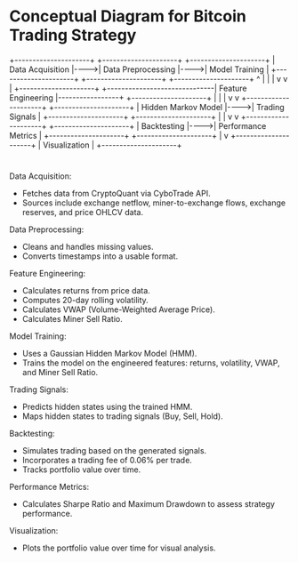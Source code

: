
# Conceptual Diagram for Bitcoin Trading Strategy

+---------------------+     +---------------------+     +---------------------+
| Data Acquisition     |---->| Data Preprocessing  |---->| Model Training       |
+---------------------+     +---------------------+     +---------------------+
       ^                                   |                 |
       |                                   v                 v
       |                               +---------------------+
       +------------------------------| Feature Engineering |-----------------+
                                       +---------------------+                 |
                                                  |                            |
                                                  v                            v
                                       +---------------------+     +---------------------+
                                       | Hidden Markov Model  |---->| Trading Signals     |
                                       +---------------------+     +---------------------+
                                                  |                            |
                                                  v                            v
                                       +---------------------+     +---------------------+
                                       | Backtesting          |---->| Performance Metrics |
                                       +---------------------+     +---------------------+
                                                  |
                                                  v
                                       +---------------------+
                                       | Visualization        |
                                       +---------------------+

#

Data Acquisition:
- Fetches data from CryptoQuant via CyboTrade API.
- Sources include exchange netflow, miner-to-exchange flows, exchange reserves, and price OHLCV data.

Data Preprocessing:
- Cleans and handles missing values.
- Converts timestamps into a usable format.


Feature Engineering:
- Calculates returns from price data.
- Computes 20-day rolling volatility.
- Calculates VWAP (Volume-Weighted Average Price).
- Calculates Miner Sell Ratio.

Model Training:
- Uses a Gaussian Hidden Markov Model (HMM).
- Trains the model on the engineered features: returns, volatility, VWAP, and Miner Sell Ratio.

Trading Signals:
- Predicts hidden states using the trained HMM.
- Maps hidden states to trading signals (Buy, Sell, Hold).

Backtesting:
- Simulates trading based on the generated signals.
- Incorporates a trading fee of 0.06% per trade.
- Tracks portfolio value over time.

Performance Metrics:
- Calculates Sharpe Ratio and Maximum Drawdown to assess strategy performance.

Visualization:
- Plots the portfolio value over time for visual analysis.
